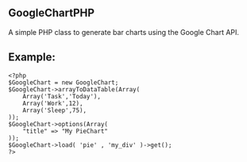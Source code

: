 GoogleChartPHP
------------
A simple PHP class to generate bar charts using the Google Chart API.

Example:
------------

    <?php
    $GoogleChart = new GoogleChart;
    $GoogleChart->arrayToDataTable(Array(
    	Array('Task','Today'),
    	Array('Work',12),
    	Array('Sleep',75),
    ));
    $GoogleChart->options(Array(
    	"title" => "My PieChart"
    ));
    $GoogleChart->load( 'pie' , 'my_div' )->get();
    ?>